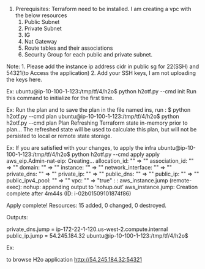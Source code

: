 1. Prerequisites: Terraform need to be installed.
I am creating a vpc with the below resources
    1. Public Subnet
    1. Private Subnet
    1. IG
    1. Nat Gateway
    2. Route tables and their associations
    1. Security Group for each public and private subnet.

Note:
    1. Please add the instance ip address cidr in public sg for 22(SSH) and 54321(to Access the application)
    2. Add your SSH keys, I am not uploading the keys here.

Ex:
ubuntu@ip-10-100-1-123:/tmp/tf/4/h2o$ python h2otf.py --cmd init
    Run this command to initialize for the first time.

Ex: Run the plan and to save the plan in the file named ins, run : $ python h2otf.py --cmd plan
ubuntu@ip-10-100-1-123:/tmp/tf/4/h2o$ python h2otf.py --cmd plan
Plan
Refreshing Terraform state in-memory prior to plan...
The refreshed state will be used to calculate this plan, but will not be
persisted to local or remote state storage.


Ex:
If you are satisfied with your changes, to apply the infra
ubuntu@ip-10-100-1-123:/tmp/tf/4/h2o$ python h2otf.py --cmd apply
apply
aws_eip.Admin-nat-eip: Creating...
  allocation_id:     "" => "<computed>"
  association_id:    "" => "<computed>"
  domain:            "" => "<computed>"
  instance:          "" => "<computed>"
  network_interface: "" => "<computed>"
  private_dns:       "" => "<computed>"
  private_ip:        "" => "<computed>"
  public_dns:        "" => "<computed>"
  public_ip:         "" => "<computed>"
  public_ipv4_pool:  "" => "<computed>"
  vpc:               "" => "true"
  :
  :
  aws_instance.jump (remote-exec): nohup: appending output to ‘nohup.out’
aws_instance.jump: Creation complete after 4m44s (ID: i-02b01509101874f86)

Apply complete! Resources: 15 added, 0 changed, 0 destroyed.

Outputs:

private_dns.jump  = ip-172-22-1-120.us-west-2.compute.internal
public_ip.jump = 54.245.184.32
ubuntu@ip-10-100-1-123:/tmp/tf/4/h2o$

Ex:

to browse H2o application
http://54.245.184.32:54321